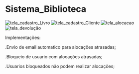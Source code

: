 
# Sistema_Biblioteca
 
![tela_cadastro_Livro](https://user-images.githubusercontent.com/101439440/190521144-ff547d14-eb54-4978-8278-233dbe37ef42.JPG)
![tela_cadastro_Cliente](https://user-images.githubusercontent.com/101439440/190521149-783d2c00-9333-428c-a457-abd54c01b2ee.JPG)
![tela_alocacao](https://user-images.githubusercontent.com/101439440/190521151-4dbaae25-c0af-4073-8ba5-919c0aabc950.JPG)
![tela_devolução](https://user-images.githubusercontent.com/101439440/190521153-c52e7bdb-b811-4f1b-9b46-baa9f623ce0c.JPG)

Implementações: 
 
 
 .Envio de email automatico para alocações atrasadas;
 
 
 .Bloqueio de usuario com alocações atrasadas;
 
 
 .Usuarios bloqueados não podem realizar alocações;
